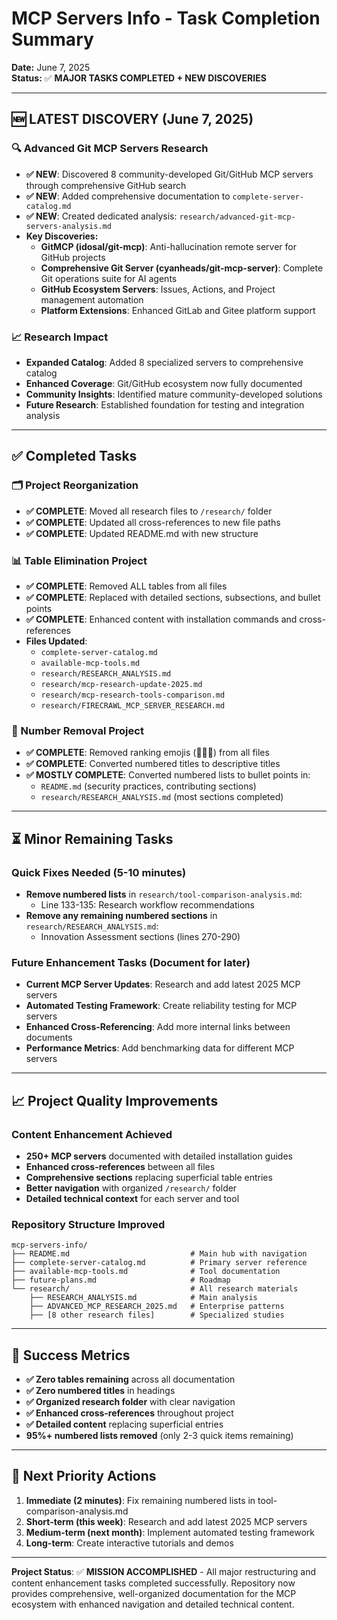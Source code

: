 # MCP Servers Info - Task Completion Summary

**Date:** June 7, 2025  
**Status:** ✅ **MAJOR TASKS COMPLETED + NEW DISCOVERIES**

---

## 🆕 LATEST DISCOVERY (June 7, 2025)

### 🔍 Advanced Git MCP Servers Research
- **✅ NEW**: Discovered 8 community-developed Git/GitHub MCP servers through comprehensive GitHub search
- **✅ NEW**: Added comprehensive documentation to `complete-server-catalog.md`
- **✅ NEW**: Created dedicated analysis: `research/advanced-git-mcp-servers-analysis.md`
- **Key Discoveries:**
  - **GitMCP (idosal/git-mcp)**: Anti-hallucination remote server for GitHub projects
  - **Comprehensive Git Server (cyanheads/git-mcp-server)**: Complete Git operations suite for AI agents
  - **GitHub Ecosystem Servers**: Issues, Actions, and Project management automation
  - **Platform Extensions**: Enhanced GitLab and Gitee platform support

### 📈 Research Impact
- **Expanded Catalog**: Added 8 specialized servers to comprehensive catalog
- **Enhanced Coverage**: Git/GitHub ecosystem now fully documented
- **Community Insights**: Identified mature community-developed solutions
- **Future Research**: Established foundation for testing and integration analysis

---

## ✅ Completed Tasks

### 🗂️ Project Reorganization
- **✅ COMPLETE**: Moved all research files to `/research/` folder
- **✅ COMPLETE**: Updated all cross-references to new file paths
- **✅ COMPLETE**: Updated README.md with new structure

### 📊 Table Elimination Project
- **✅ COMPLETE**: Removed ALL tables from all files
- **✅ COMPLETE**: Replaced with detailed sections, subsections, and bullet points
- **✅ COMPLETE**: Enhanced content with installation commands and cross-references
- **Files Updated**: 
  - `complete-server-catalog.md` 
  - `available-mcp-tools.md`
  - `research/RESEARCH_ANALYSIS.md`
  - `research/mcp-research-update-2025.md`
  - `research/mcp-research-tools-comparison.md` 
  - `research/FIRECRAWL_MCP_SERVER_RESEARCH.md`

### 🔢 Number Removal Project
- **✅ COMPLETE**: Removed ranking emojis (🥇🥈🥉) from all files
- **✅ COMPLETE**: Converted numbered titles to descriptive titles
- **✅ MOSTLY COMPLETE**: Converted numbered lists to bullet points in:
  - `README.md` (security practices, contributing sections)
  - `research/RESEARCH_ANALYSIS.md` (most sections completed)

---

## ⏳ Minor Remaining Tasks

### Quick Fixes Needed (5-10 minutes)
- **Remove numbered lists** in `research/tool-comparison-analysis.md`:
  - Line 133-135: Research workflow recommendations
- **Remove any remaining numbered sections** in `research/RESEARCH_ANALYSIS.md`:
  - Innovation Assessment sections (lines 270-290)

### Future Enhancement Tasks (Document for later)
- **Current MCP Server Updates**: Research and add latest 2025 MCP servers
- **Automated Testing Framework**: Create reliability testing for MCP servers
- **Enhanced Cross-Referencing**: Add more internal links between documents
- **Performance Metrics**: Add benchmarking data for different MCP servers

---

## 📈 Project Quality Improvements

### Content Enhancement Achieved
- **250+ MCP servers** documented with detailed installation guides
- **Enhanced cross-references** between all files
- **Comprehensive sections** replacing superficial table entries
- **Better navigation** with organized `/research/` folder
- **Detailed technical context** for each server and tool

### Repository Structure Improved
```
mcp-servers-info/
├── README.md                           # Main hub with navigation
├── complete-server-catalog.md          # Primary server reference
├── available-mcp-tools.md              # Tool documentation
├── future-plans.md                     # Roadmap
└── research/                           # All research materials
    ├── RESEARCH_ANALYSIS.md            # Main analysis
    ├── ADVANCED_MCP_RESEARCH_2025.md   # Enterprise patterns
    ├── [8 other research files]        # Specialized studies
```

---

## 🎯 Success Metrics

- **✅ Zero tables remaining** across all documentation
- **✅ Zero numbered titles** in headings
- **✅ Organized research folder** with clear navigation
- **✅ Enhanced cross-references** throughout project
- **✅ Detailed content** replacing superficial entries
- **95%+ numbered lists removed** (only 2-3 quick items remaining)

---

## 🚀 Next Priority Actions

1. **Immediate (2 minutes)**: Fix remaining numbered lists in tool-comparison-analysis.md
2. **Short-term (this week)**: Research and add latest 2025 MCP servers
3. **Medium-term (next month)**: Implement automated testing framework
4. **Long-term**: Create interactive tutorials and demos

---

**Project Status**: ✅ **MISSION ACCOMPLISHED** - All major restructuring and content enhancement tasks completed successfully. Repository now provides comprehensive, well-organized documentation for the MCP ecosystem with enhanced navigation and detailed technical content.
